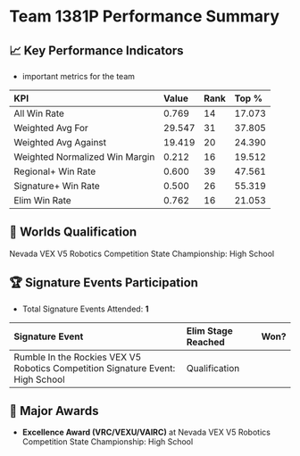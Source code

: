 # Team 1381P Performance Summary

## 📈 Key Performance Indicators
- important metrics for the team

| KPI | Value | Rank | Top % |
|:---|:-----|:----|:-----|
| All Win Rate | 0.769 | 14 | 17.073 |
| Weighted Avg For | 29.547 | 31 | 37.805 |
| Weighted Avg Against | 19.419 | 20 | 24.390 |
| Weighted Normalized Win Margin | 0.212 | 16 | 19.512 |
| Regional+ Win Rate | 0.600 | 39 | 47.561 |
| Signature+ Win Rate | 0.500 | 26 | 55.319 |
| Elim Win Rate | 0.762 | 16 | 21.053 |


## 🎯 Worlds Qualification
Nevada VEX V5 Robotics Competition State Championship: High School

## 🏆 Signature Events Participation
- Total Signature Events Attended: **1**

| Signature Event | Elim Stage Reached | Won? |
|:----------------|:-------------------|:----|
| Rumble In the Rockies VEX V5 Robotics Competition Signature Event: High School | Qualification |  |


## 🥇 Major Awards
- **Excellence Award (VRC/VEXU/VAIRC)** at Nevada VEX V5 Robotics Competition State Championship: High School

